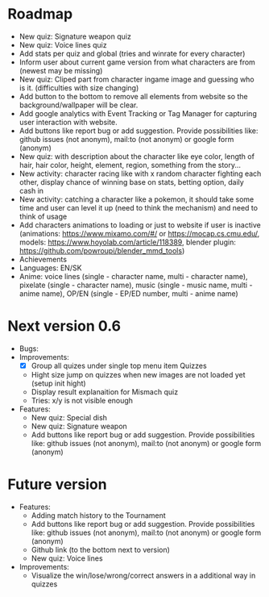 # Roadmap
- New quiz: Signature weapon quiz
- New quiz: Voice lines quiz
- Add stats per quiz and global (tries and winrate for every character)
- Inform user about current game version from what characters are from (newest may be missing)
- New quiz: Cliped part from character ingame image and guessing who is it. (difficulties with size changing)
- Add button to the bottom to remove all elements from website so the background/wallpaper will be clear.
- Add google analytics with Event Tracking or Tag Manager for capturing user interaction with website.
- Add buttons like report bug or add suggestion. Provide possibilities like: github issues (not anonym), mail:to (not anonym) or google form (anonym)
- New quiz: with description about the character like eye color, length of hair, hair color, height, element, region, something from the story...
- New activity: character racing like with x random character fighting each other, display chance of winning base on stats, betting option, daily cash in
- New activity: catching a character like a pokemon, it should take some time and user can level it up (need to think the mechanism) and need to think of usage
- Add characters animations to loading or just to website if user is inactive (animations: https://www.mixamo.com/#/ or https://mocap.cs.cmu.edu/, models: https://www.hoyolab.com/article/118389, blender plugin: https://github.com/powroupi/blender_mmd_tools)
- Achievements
- Languages: EN/SK
- Anime: voice lines (single - character name, multi - character name), pixelate (single - character name), music (single - music name, multi - anime name), OP/EN (single - EP/ED number, multi - anime name)

# Next version 0.6
- Bugs: 
- Improvements:
  - [x] Group all quizes under single top menu item Quizzes
  - Hight size jump on quizzes when new images are not loaded yet (setup init hight)
  - Display result explanaition for Mismach quiz
  - Tries: x/y is not visible enough
- Features:
  - New quiz: Special dish
  - New quiz: Signature weapon
  - Add buttons like report bug or add suggestion. Provide possibilities like: github issues (not anonym), mail:to (not anonym) or google form (anonym)

# Future version
- Features:
  - Adding match history to the Tournament
  - Add buttons like report bug or add suggestion. Provide possibilities like: github issues (not anonym), mail:to (not anonym) or google form (anonym)
  - Github link (to the bottom next to version)
  - New quiz: Voice lines
- Improvements:
  - Visualize the win/lose/wrong/correct answers in a additional way in quizzes